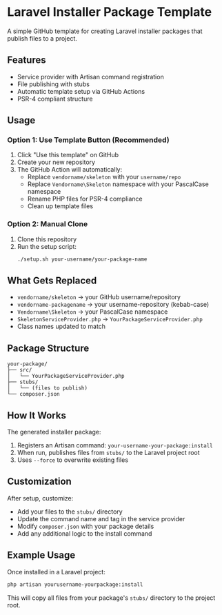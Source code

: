 # Laravel Installer Package Template

A simple GitHub template for creating Laravel installer packages that publish files to a project.

## Features

- Service provider with Artisan command registration
- File publishing with stubs
- Automatic template setup via GitHub Actions
- PSR-4 compliant structure

## Usage

### Option 1: Use Template Button (Recommended)

1. Click "Use this template" on GitHub
2. Create your new repository
3. The GitHub Action will automatically:
   - Replace `vendorname/skeleton` with your `username/repo`
   - Replace `Vendorname\Skeleton` namespace with your PascalCase namespace
   - Rename PHP files for PSR-4 compliance
   - Clean up template files

### Option 2: Manual Clone

1. Clone this repository
2. Run the setup script:
   ```bash
   ./setup.sh your-username/your-package-name
   ```

## What Gets Replaced

- `vendorname/skeleton` → your GitHub username/repository
- `vendorname-packagename` → your username-repository (kebab-case)
- `Vendorname\Skeleton` → your PascalCase namespace
- `SkeletonServiceProvider.php` → `YourPackageServiceProvider.php`
- Class names updated to match

## Package Structure

```
your-package/
├── src/
│   └── YourPackageServiceProvider.php
├── stubs/
│   └── (files to publish)
└── composer.json
```

## How It Works

The generated installer package:

1. Registers an Artisan command: `your-username-your-package:install`
2. When run, publishes files from `stubs/` to the Laravel project root
3. Uses `--force` to overwrite existing files

## Customization

After setup, customize:

- Add your files to the `stubs/` directory
- Update the command name and tag in the service provider
- Modify `composer.json` with your package details
- Add any additional logic to the install command

## Example Usage

Once installed in a Laravel project:

```bash
php artisan yourusername-yourpackage:install
```

This will copy all files from your package's `stubs/` directory to the project root.